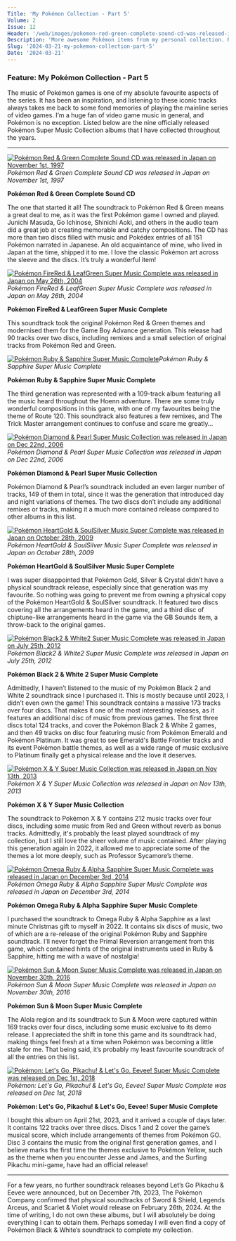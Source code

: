 ```yaml
---
Title: 'My Pokémon Collection - Part 5'
Volume: 2
Issue: 12
Header: '/web/images/pokemon-red-green-complete-sound-cd-was-released-in-japan-on-november-1st-1997.jpeg'
Description: 'More awesome Pokémon items from my personal collection. Raise your trumpets for a collection of physical Pokémon soundtracks! Plus, the latest Pokémon news delivered direct to your email inbox!'
Slug: '2024-03-21-my-pokemon-collection-part-5'
Date: '2024-03-21'
---
```

### Feature: My Pokémon Collection - Part 5
The music of Pokémon games is one of my absolute favourite aspects of the series. It has been an inspiration, and listening to these iconic tracks always takes me back to some fond memories of playing the mainline series of video games. I’m a huge fan of video game music in general, and Pokémon is no exception. Listed below are the nine officially released Pokémon Super Music Collection albums that I have collected throughout the years.

* * *



[![Pokémon Red & Green Complete Sound CD was released in Japan on November 1st, 1997](/web/images/pokemon-red-green-complete-sound-cd-was-released-in-japan-on-november-1st-1997.jpeg)](/web/images/pokemon-red-green-complete-sound-cd-was-released-in-japan-on-november-1st-1997.jpeg)*Pokémon Red & Green Complete Sound CD was released in Japan on November 1st, 1997*



**Pokémon Red & Green Complete Sound CD**

The one that started it all! The soundtrack to Pokémon Red & Green means a great deal to me, as it was the first Pokémon game I owned and played. Junichi Masuda, Go Ichinose, Shinichi Aoki, and others in the audio team did a great job at creating memorable and catchy compositions. The CD has more than two discs filled with music and Pokédex entries of all 151 Pokémon narrated in Japanese. An old acquaintance of mine, who lived in Japan at the time, shipped it to me. I love the classic Pokémon art across the sleeve and the discs. It’s truly a wonderful item!



[![Pokémon FireRed & LeafGreen Super Music Complete was released in Japan on May 26th, 2004](/web/images/pokemon-firered-leafgreen-super-music-complete-was-released-in-japan-on-may-26th-2004.jpeg)](/web/images/pokemon-firered-leafgreen-super-music-complete-was-released-in-japan-on-may-26th-2004.jpeg)*Pokémon FireRed & LeafGreen Super Music Complete was released in Japan on May 26th, 2004*



**Pokémon FireRed & LeafGreen Super Music Complete**

This soundtrack took the original Pokémon Red & Green themes and modernised them for the Game Boy Advance generation. This release had 90 tracks over two discs, including remixes and a small selection of original tracks from Pokémon Red and Green.



[![Pokémon Ruby & Sapphire Super Music Complete](/web/images/pokemon-ruby-sapphire-super-music-complete.jpeg)](/web/images/pokemon-ruby-sapphire-super-music-complete.jpeg)*Pokémon Ruby & Sapphire Super Music Complete*



**Pokémon Ruby & Sapphire Super Music Complete**

The third generation was represented with a 109-track album featuring all the music heard throughout the Hoenn adventure. There are some truly wonderful compositions in this game, with one of my favourites being the theme of Route 120. This soundtrack also features a few remixes, and The Trick Master arrangement continues to confuse and scare me greatly…



[![Pokémon Diamond & Pearl Super Music Collection was released in Japan on Dec 22nd, 2006](/web/images/pokemon-diamond-pearl-super-music-collection-was-released-in-japan-on-dec-22nd-2006.jpeg)](/web/images/pokemon-diamond-pearl-super-music-collection-was-released-in-japan-on-dec-22nd-2006.jpeg)*Pokémon Diamond & Pearl Super Music Collection was released in Japan on Dec 22nd, 2006*



**Pokémon Diamond & Pearl Super Music Collection**

Pokémon Diamond & Pearl’s soundtrack included an even larger number of tracks, 149 of them in total, since it was the generation that introduced day and night variations of themes. The two discs don’t include any additional remixes or tracks, making it a much more contained release compared to other albums in this list.



[![Pokémon HeartGold & SoulSilver Music Super Complete was released in Japan on October 28th, 2009](/web/images/pokemon-heartgold-soulsilver-music-super-complete-was-released-in-japan-on-october-28th-2009.jpeg)](/web/images/pokemon-heartgold-soulsilver-music-super-complete-was-released-in-japan-on-october-28th-2009.jpeg)*Pokémon HeartGold & SoulSilver Music Super Complete was released in Japan on October 28th, 2009*



**Pokémon HeartGold & SoulSilver Music Super Complete**

I was super disappointed that Pokémon Gold, Silver & Crystal didn’t have a physical soundtrack release, especially since that generation was my favourite. So nothing was going to prevent me from owning a physical copy of the Pokémon HeartGold & SoulSilver soundtrack. It featured two discs covering all the arrangements heard in the game, and a third disc of chiptune-like arrangements heard in the game via the GB Sounds item, a throw-back to the original games.



[![Pokémon Black2 & White2 Super Music Complete was released in Japan on July 25th, 2012](/web/images/pokemon-black2-white2-super-music-complete-was-released-in-japan-on-july-25th-2012.jpeg)](/web/images/pokemon-black2-white2-super-music-complete-was-released-in-japan-on-july-25th-2012.jpeg)*Pokémon Black2 & White2 Super Music Complete was released in Japan on July 25th, 2012*



**Pokémon Black 2 & White 2 Super Music Complete**

Admittedly, I haven’t listened to the music of my Pokémon Black 2 and White 2 soundtrack since I purchased it. This is mostly because until 2023, I didn’t even own the game! This soundtrack contains a massive 173 tracks over four discs. That makes it one of the most interesting releases, as it features an additional disc of music from previous games. The first three discs total 124 tracks, and cover the Pokémon Black 2 & White 2 games, and then 49 tracks on disc four featuring music from Pokémon Emerald and Pokémon Platinum. It was great to see Emerald's Battle Frontier tracks and its event Pokémon battle themes, as well as a wide range of music exclusive to Platinum finally get a physical release and the love it deserves.



[![Pokémon X & Y Super Music Collection was released in Japan on Nov 13th, 2013](/web/images/pokemon-x-y-super-music-collection-was-released-in-japan-on-nov-13th-2013.jpeg)](/web/images/pokemon-x-y-super-music-collection-was-released-in-japan-on-nov-13th-2013.jpeg)*Pokémon X & Y Super Music Collection was released in Japan on Nov 13th, 2013*



**Pokémon X & Y Super Music Collection**

The soundtrack to Pokémon X & Y contains 212 music tracks over four discs, including some music from Red and Green without reverb as bonus tracks. Admittedly, it's probably the least played soundtrack of my collection, but I still love the sheer volume of music contained. After playing this generation again in 2022, it allowed me to appreciate some of the themes a lot more deeply, such as Professor Sycamore’s theme.



[![Pokémon Omega Ruby & Alpha Sapphire Super Music Complete was released in Japan on December 3rd, 2014](/web/images/pokemon-omega-ruby-alpha-sapphire-super-music-complete-was-released-in-japan-on-december-3rd-2014.jpeg)](/web/images/pokemon-omega-ruby-alpha-sapphire-super-music-complete-was-released-in-japan-on-december-3rd-2014.jpeg)*Pokémon Omega Ruby & Alpha Sapphire Super Music Complete was released in Japan on December 3rd, 2014*



**Pokémon Omega Ruby & Alpha Sapphire Super Music Complete**

I purchased the soundtrack to Omega Ruby & Alpha Sapphire as a last minute Christmas gift to myself in 2022. It contains six discs of music, two of which are a re-release of the original Pokémon Ruby and Sapphire soundtrack. I’ll never forget the Primal Reversion arrangement from this game, which contained hints of the original instruments used in Ruby & Sapphire, hitting me with a wave of nostalgia!



[![Pokémon Sun & Moon Super Music Complete was released in Japan on November 30th, 2016](/web/images/pokemon-sun-moon-super-music-complete-was-released-in-japan-on-november-30th-2016.jpeg)](/web/images/pokemon-sun-moon-super-music-complete-was-released-in-japan-on-november-30th-2016.jpeg)*Pokémon Sun & Moon Super Music Complete was released in Japan on November 30th, 2016*



**Pokémon Sun & Moon Super Music Complete**

The Alola region and its soundtrack to Sun & Moon were captured within 169 tracks over four discs, including some music exclusive to its demo release. I appreciated the shift in tone this game and its soundtrack had, making things feel fresh at a time when Pokémon was becoming a little stale for me. That being said, it’s probably my least favourite soundtrack of all the entries on this list.



[![Pokémon: Let's Go, Pikachu! & Let's Go, Eevee! Super Music Complete was released on Dec 1st, 2018](/web/images/pokemon-lets-go-pikachu-lets-go-eevee-super-music-complete-was-released-on-dec-1st-2018.jpeg)](/web/images/pokemon-lets-go-pikachu-lets-go-eevee-super-music-complete-was-released-on-dec-1st-2018.jpeg)*Pokémon: Let's Go, Pikachu! & Let's Go, Eevee! Super Music Complete was released on Dec 1st, 2018*



**Pokémon: Let's Go, Pikachu! & Let's Go, Eevee! Super Music Complete**

I bought this album on April 21st, 2023, and it arrived a couple of days later. It contains 122 tracks over three discs. Discs 1 and 2 cover the game’s musical score, which include arrangements of themes from Pokémon GO. Disc 3 contains the music from the original first generation games, and I believe marks the first time the themes exclusive to Pokémon Yellow, such as the theme when you encounter Jesse and James, and the Surfing Pikachu mini-game, have had an official release!

* * *

For a few years, no further soundtrack releases beyond Let’s Go Pikachu & Eevee were announced, but on December 7th, 2023, The Pokémon Company confirmed that physical soundtracks of Sword & Shield, Legends Arceus, and Scarlet & Violet would release on February 26th, 2024. At the time of writing, I do not own these albums, but I will absolutely be doing everything I can to obtain them. Perhaps someday I will even find a copy of Pokémon Black & White’s soundtrack to complete my collection.